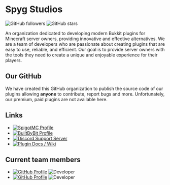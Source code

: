 # Spyg Studios

![GitHub followers](https://img.shields.io/github/followers/spyg-studios?style=social)
![GitHub stars](https://img.shields.io/github/stars/spyg-studios?style=social)

An organization dedicated to developing modern Bukkit plugins for Minecraft server owners, providing innovative and effective alternatives. We are a team of developers who are passionate about creating plugins that are easy to use, reliable, and efficient. Our goal is to provide server owners with the tools they need to create a unique and enjoyable experience for their players.

## Our GitHub

We have created this GitHub organization to publish the source code of our plugins allowing **anyone** to contribute, report bugs and more. Unfortunately, our premium, paid plugins are not available here.

## Links

- [![SpigotMC Profile](https://img.shields.io/badge/SpigotMC-Profile-yellow)](https://www.spigotmc.org/members/spyg-studios.2185876/)
- [![BuiltByBit Profile](https://img.shields.io/badge/BuiltByBit-Profile-darkcyan)](https://builtbybit.com/members/spyg-studios.550589/)
- [![Discord Support Server](https://img.shields.io/discord/123456789012345678?label=Discord%20Support%20Server)](https://dc.spygstudios.com)
- [![Plugin Docs / Wiki](https://img.shields.io/badge/Plugin%20Docs-Wiki-purple)](https://spygstudios.com/)

## Current team members
- [![GitHub Profile](https://img.shields.io/badge/GitHub-Ris-blue)](https://github.com/RisDN) ![Developer](https://img.shields.io/badge/Developer-red)
- [![GitHub Profile](https://img.shields.io/badge/GitHub-ikoli-blue)](https://github.com/ikoliHU) ![Developer](https://img.shields.io/badge/Developer-red)
